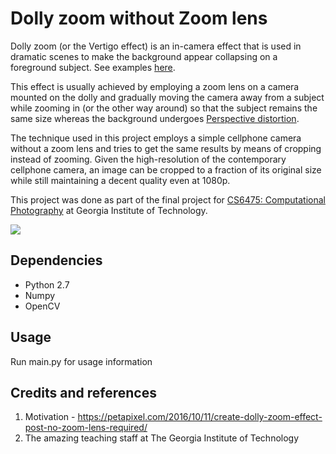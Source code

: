 # Dolly zoom without Zoom lens

Dolly zoom (or the Vertigo effect) is an in-camera effect that is used in dramatic scenes to make the background 
appear collapsing on a foreground subject. See examples [here](https://www.youtube.com/watch?v=u5JBlwlnJX0).

This effect is usually achieved by employing a zoom lens on a camera mounted on the dolly and gradually moving the
camera away from a subject while zooming in (or the other way around) so that the subject remains the same size whereas
the background undergoes [Perspective distortion](https://en.wikipedia.org/wiki/Perspective_distortion_(photography)).

The technique used in this project employs a simple cellphone camera without a zoom lens and tries to get the same results
by means of cropping instead of zooming. Given the high-resolution of the contemporary cellphone camera, an image can be
cropped to a fraction of its original size while still maintaining a decent quality even at 1080p.

This project was done as part of the final project for
[CS6475: Computational Photography](https://www.omscs.gatech.edu/cs-6475-computational-photography) at Georgia Institute of 
Technology.

![](https://github.com/chetansastry/dolly-zoom/raw/master/demo.gif)

## Dependencies

* Python 2.7
* Numpy
* OpenCV

## Usage

Run main.py for usage information

## Credits and references

1. Motivation - https://petapixel.com/2016/10/11/create-dolly-zoom-effect-post-no-zoom-lens-required/
2. The amazing teaching staff at The Georgia Institute of Technology
